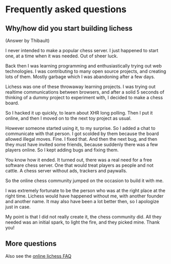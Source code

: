 # Frequently asked questions

## Why/how did you start building lichess

(Answer by Thibault)

I never intended to make a popular chess server.
I just happened to start one, at a time when it was needed.
Out of sheer luck.

Back then I was learning programming and enthusiastically trying out web technologies.
I was contributing to many open source projects, and creating lots of them.
Mostly garbage which I was abandoning after a few days.

Lichess was one of these throwaway learning projects. I was trying out realtime
communications between browsers, and after a solid 5 seconds of thinking of
a dummy project to experiment with, I decided to make a chess board.

So I hacked it up quickly, to learn about XHR long polling. Then I put it online,
and then I moved on to the next toy project as usual.

However someone started using it, to my surprise. So I added a chat to communicate
with that person. I got scolded by them because the board allowed illegal moves.
Fine. I fixed that. And then the next bug, and then they must have invited some friends,
because suddenly there was a few players online. So I kept adding bugs and fixing them.

You know how it ended. It turned out, there was a real need for a free software chess server.
One that would treat players as people and not cattle. A chess server without ads, trackers and paywalls.

So the online chess community jumped on the occasion to build it with me.

I was extremely fortunate to be the person who was at the right place at the right time.
Lichess would have happened without me, with another founder and another name.
It may also have been a lot better then, so I apologize just in case.

My point is that I did not really create it, the chess community did. All they needed was an initial spark,
to light the fire, and they picked mine. Thank you!

## More questions

Also see the [online lichess FAQ](https://lichess.org/faq)
